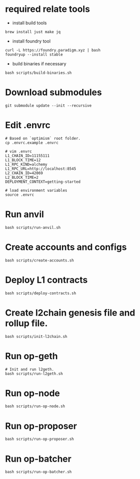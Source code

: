 # required relate tools

* install build tools

```shell
brew install just make jq
```

* install foundry tool

```shell
curl -L https://foundry.paradigm.xyz | bash
foundryup --install stable
```

* build binaries if necessary

```shell
bash scripts/build-binaries.sh
```

# Download submodules

```shell
git submodule update --init --recursive
```

# Edit .envrc

```shell
# Based on `optimism` root folder.
cp .envrc.example .envrc

# vim .envrc
L1_CHAIN_ID=11155111
L1_BLOCK_TIME=12
L1_RPC_KIND=alchemy
L1_RPC_URL=http://localhost:8545
L2_CHAIN_ID=42069
L2_BLOCK_TIME=2
DEPLOYMENT_CONTEXT=getting-started

# load environment variables
source .envrc
```

# Run anvil

```shell
bash scripts/run-anvil.sh
```

# Create accounts and configs

```shell
bash scripts/create-accounts.sh
```

# Deploy L1 contracts

```shell
bash scripts/deploy-contracts.sh
```

# Create l2chain genesis file and rollup file.

```shell
bash scripts/init-l2chain.sh
```

# Run op-geth

```shell
# Init and run l2geth.
bash scripts/run-l2geth.sh
```

# Run op-node

```shell
bash scripts/run-op-node.sh
```

# Run op-proposer

```shell
bash scripts/run-op-proposer.sh
```

# Run op-batcher

```shell
bash scripts/run-op-batcher.sh
```